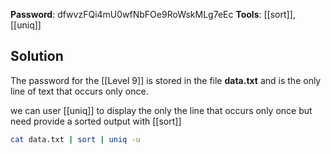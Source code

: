 **Password**: dfwvzFQi4mU0wfNbFOe9RoWskMLg7eEc
**Tools**: [[sort]], [[uniq]]

## Solution
The password for the [[Level 9]] is stored in the file **data.txt** and is the only line of text that occurs only once.

we can user [[uniq]] to display the only the line that occurs only once but need provide a sorted output with [[sort]]

```bash
cat data.txt | sort | uniq -u
```